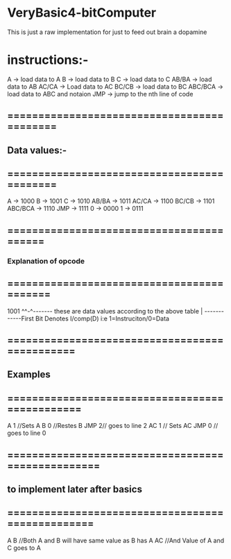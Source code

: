 # VeryBasic4-bitComputer
This is just a raw implementation for just to feed out brain a dopamine
# instructions:-
  A       -> load data to A
  B       -> load data to B
  C       -> load data to C
  AB/BA   -> load data to AB
  AC/CA   -> Load data to AC
  BC/CB   -> load data to BC
  ABC/BCA -> load data to ABC and notaion
  JMP     -> jump to the nth line of code

## ===========================================
## Data values:-
## ===========================================
  A       -> 1000
  B       -> 1001
  C       -> 1010
  AB/BA   -> 1011
  AC/CA   -> 1100
  BC/CB   -> 1101
  ABC/BCA -> 1110
  JMP     -> 1111
  0       -> 0000
  1       -> 0111

## =========================================
### Explanation of opcode
## ==========================================
1001
^^-^------- these are data values according to the above table
|
------------First Bit Denotes I/comp(D) i:e 1=Instruciton/0=Data

## ==============================================
## Examples
## ===============================================
  A 1 //Sets A
  B 0 //Restes B
  JMP 2// goes to line 2
  AC 1 // Sets AC
  JMP 0 // goes to line 0
## ==================================================
## to implement later after basics
## =================================================
  A B //Both A and B will have same value as B has
  A AC //And Value of A and C goes to A
